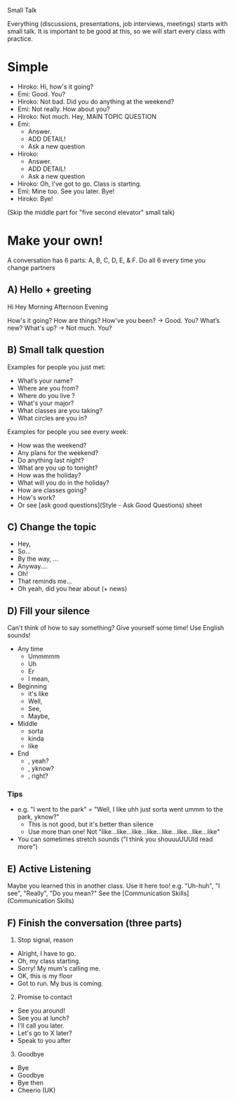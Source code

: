 Small Talk

Everything (discussions, presentations, job interviews, meetings) starts with small talk. 
It is important to be good at this, so we will start every class with practice.

# Simple  
* Hiroko:     Hi, how's it going? 
* Emi:        Good. You?  
* Hiroko:     Not bad. Did you do anything at the weekend?
* Emi:        Not really. How about you? 
* Hiroko:     Not much. Hey, MAIN TOPIC QUESTION
* Emi: 
    * Answer. 
    * ADD DETAIL! 
    * Ask a new question
* Hiroko: 
    * Answer. 
    * ADD DETAIL!  
    * Ask a new question
* Hiroko:     Oh, I've got to go. Class is starting. 
* Emi:        Mine too. See you later. Bye!
* Hiroko:     Bye!

(Skip the middle part for "five second elevator" small talk)

# Make your own!
A conversation has 6 parts: A, B, C, D, E, & F. Do all 6 every time you change partners

## A) Hello +  greeting
Hi  Hey     Morning     Afternoon   Evening 
    
How's it going? How are things? How’ve you been?    ->  Good. You?
What’s new?     What's up?                      ->  Not much. You?
                                             
## B) Small talk question
Examples for people you just met:
* What’s your name?       
* Where are you from?                             
* Where do you live   ?      
* What's your major?          
* What classes are you taking?    
* What circles are you in?         

Examples for people you see every week:
* How was the weekend?            
* Any plans for the weekend? 
* Do anything last night?             
* What are you up to tonight?
* How was the holiday?            
* What will you do in the holiday?
* How are classes going?          
* How's work? 
* Or see [ask good questions](Style - Ask Good Questions) sheet

## C) Change the topic
* Hey, 
* So…         
* By the way, ...                 
* Anyway….                
* Oh!                     
* That reminds me...                  
* Oh yeah, did you hear about (+ news)

## D) Fill your silence
Can't think of how to say something? Give yourself some time! Use English sounds!

* Any time    
    * Ummmmm   
    * Uh     
    * Er
    * I mean, 
* Beginning       
    * it's like
    * Well, 
    * See, 
    * Maybe, 
* Middle     
    * sorta
    * kinda
    * like
* End
    * , yeah?
    * , yknow?
    * , right?
    

### Tips
* e.g. "I went to the park" = "Well, I like uhh just sorta went ummm to the park, yknow?" 
    * This is not good, but it's better than silence
    * Use more than one! Not "like...like...like...like...like...like...like...like"
* You can sometimes stretch sounds ("I think you shouuuUUUld read more")

## E) Active Listening
Maybe you learned this in another class. Use it here too!
e.g. "Uh-huh", "I see", "Really", "Do you mean?"
See the  [Communication Skills](Communication Skills)
 
## F) Finish the conversation (three parts)
1) Stop signal,  reason    
* Alright, I have to go. 
* Oh, my class starting.   
* Sorry! My mum's calling me.     
* OK, this is my floor 
* Got to run.     My bus is coming.   
2) Promise to contact       
* See you around!   
* See you at lunch? 
* I'll call you later.
* Let's go to X later? 
* Speak to you after 
3) Goodbye
* Bye
* Goodbye
* Bye then
* Cheerio (UK)
        
